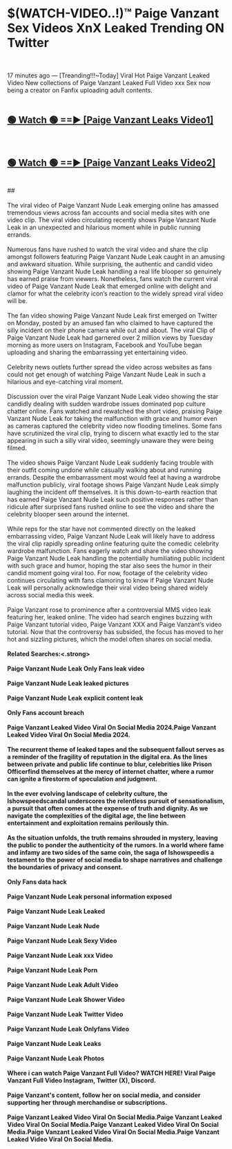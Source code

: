 # $(WATCH-VIDEO..!)™ Paige Vanzant Sex Videos XnX Leaked Trending ON Twitter<br>
<br>

17 minutes ago — [Treanding!!!~Today] Viral Hot Paige Vanzant Leaked Video New collections of Paige Vanzant Leaked Full Video xxx Sex now being a creator on Fanfix uploading adult contents.
<br>
 <br>

##  <a href="https://best2vid.blogspot.com?title=Paige_Vanzant">🟢 Watch 🟢 ==► [Paige Vanzant Leaks Video1]</a><br>
  <br>

##  <a href="https://best2vid.blogspot.com?title=Paige_Vanzant">🟢 Watch 🟢 ==► [Paige Vanzant Leaks Video2]</a><br>
  <br>
  ##
  <br>
  <br>
The viral video of Paige Vanzant Nude Leak emerging online has amassed tremendous views across fan accounts and social media sites with one video clip. The viral video circulating recently shows Paige Vanzant Nude Leak in an unexpected and hilarious moment while in public running errands.
<br><br>
Numerous fans have rushed to watch the viral video and share the clip amongst followers featuring Paige Vanzant Nude Leak caught in an amusing and awkward situation. While surprising, the authentic and candid video showing Paige Vanzant Nude Leak handling a real life blooper so genuinely has earned praise from viewers. Nonetheless, fans watch the current viral video of Paige Vanzant Nude Leak that emerged online with delight and clamor for what the celebrity icon’s reaction to the widely spread viral video will be.
<br><br>
The fan video showing Paige Vanzant Nude Leak first emerged on Twitter on Monday, posted by an amused fan who claimed to have captured the silly incident on their phone camera while out and about. The viral Clip of Paige Vanzant Nude Leak had garnered over 2 million views by Tuesday morning as more users on Instagram, Facebook and YouTube began uploading and sharing the embarrassing yet entertaining video.
<br><br>
Celebrity news outlets further spread the video across websites as fans could not get enough of watching Paige Vanzant Nude Leak in such a hilarious and eye-catching viral moment.
<br><br>
Discussion over the viral Paige Vanzant Nude Leak video showing the star candidly dealing with sudden wardrobe issues dominated pop culture chatter online. Fans watched and rewatched the short video, praising Paige Vanzant Nude Leak for taking the malfunction with grace and humor even as cameras captured the celebrity video now flooding timelines. Some fans have scrutinized the viral clip, trying to discern what exactly led to the star appearing in such a silly viral video, seemingly unaware they were being filmed.
<br><br>
The video shows Paige Vanzant Nude Leak suddenly facing trouble with their outfit coming undone while casually walking about and running errands. Despite the embarrassment most would feel at having a wardrobe malfunction publicly, viral footage shows Paige Vanzant Nude Leak simply laughing the incident off themselves. It is this down-to-earth reaction that has earned Paige Vanzant Nude Leak such positive responses rather than ridicule after surprised fans rushed online to see the video and share the celebrity blooper seen around the internet.
<br><br>
While reps for the star have not commented directly on the leaked embarrassing video, Paige Vanzant Nude Leak will likely have to address the viral clip rapidly spreading online featuring quite the comedic celebrity wardrobe malfunction. Fans eagerly watch and share the video showing Paige Vanzant Nude Leak handling the potentially humiliating public incident with such grace and humor, hoping the star also sees the humor in their candid moment going viral too. For now, footage of the celebrity video continues circulating with fans clamoring to know if Paige Vanzant Nude Leak will personally acknowledge their viral video being shared widely across social media this week.
<br><br>
Paige Vanzant rose to prominence after a controversial MMS video leak featuring her, leaked online. The video had search engines buzzing with Paige Vanzant tutorial video, Paige Vanzant XXX and Paige Vanzant’s video tutorial. Now that the controversy has subsided, the focus has moved to her hot and sizzling pictures, which the model often shares on social media.
<br><br>
<strong>Related Searches:<.strong>
<br><br>
Paige Vanzant Nude Leak Only Fans leak video
<br><br>
Paige Vanzant Nude Leak leaked pictures
<br><br>
Paige Vanzant Nude Leak explicit content leak
<br><br>
Only Fans account breach
<br><br>
Paige Vanzant Leaked Video Viral On Social Media 2024.Paige Vanzant Leaked Video Viral On Social Media 2024.
<br><br>
The recurrent theme of leaked tapes and the subsequent fallout serves as a reminder of the fragility of reputation in the digital era. As the lines between private and public life continue to blur, celebrities like Prison Officerfind themselves at the mercy of internet chatter, where a rumor can ignite a firestorm of speculation and judgment.
<br><br>
In the ever evolving landscape of celebrity culture, the Ishowspeedscandal underscores the relentless pursuit of sensationalism, a pursuit that often comes at the expense of truth and dignity. As we navigate the complexities of the digital age, the line between entertainment and exploitation remains perilously thin.
<br><br>
As the situation unfolds, the truth remains shrouded in mystery, leaving the public to ponder the authenticity of the rumors. In a world where fame and infamy are two sides of the same coin, the saga of Ishowspeedis a testament to the power of social media to shape narratives and challenge the boundaries of privacy and consent.
<br><br>
Only Fans data hack
<br><br>
Paige Vanzant Nude Leak personal information exposed
<br><br>
Paige Vanzant Nude Leak Leaked
<br><br>
Paige Vanzant Nude Leak Nude
<br><br>
Paige Vanzant Nude Leak Sexy Video
<br><br>
Paige Vanzant Nude Leak xxx Video
<br><br>
Paige Vanzant Nude Leak Porn
<br><br>
Paige Vanzant Nude Leak Adult Video
<br><br>
Paige Vanzant Nude Leak Shower Video
<br><br>
Paige Vanzant Nude Leak Twitter Video
<br><br>
Paige Vanzant Nude Leak Onlyfans Video
<br><br>
Paige Vanzant Nude Leak Leaks
<br><br>
Paige Vanzant Nude Leak Photos
<br><br>
Where i can watch Paige Vanzant Full Video? WATCH HERE! Viral Paige Vanzant Full Video Instagram, Twitter (X), Discord.
<br><br>
Paige Vanzant's content, follow her on social media, and consider supporting her through merchandise or subscriptions.
<br><br>
Paige Vanzant Leaked Video Viral On Social Media.Paige Vanzant Leaked Video Viral On Social Media.Paige Vanzant Leaked Video Viral On Social Media.Paige Vanzant Leaked Video Viral On Social Media.Paige Vanzant Leaked Video Viral On Social Media.